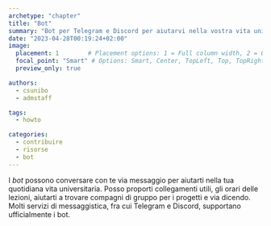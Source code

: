 ```yaml
---
archetype: "chapter"
title: "Bot"
summary: "Bot per Telegram e Discord per aiutarvi nella vostra vita universitaria. [Leggi di più...]"
date: "2023-04-28T00:19:24+02:00"
image:
  placement: 1        # Placement options: 1 = Full column width, 2 = Out-set, 3 = Screen-width
  focal_point: "Smart" # Options: Smart, Center, TopLeft, Top, TopRight, Left, Right, BottomLeft, Bottom, BottomRight 
  preview_only: true

authors:
  - csunibo
  - admstaff

tags:
  - howto

categories:
  - contribuire
  - risorse
  - bot
---
```


I _bot_ possono conversare con te via messaggio per aiutarti nella tua
quotidiana vita universitaria. Posso proporti collegamenti utili, gli orari
delle lezioni, aiutarti a trovare compagni di gruppo per i progetti e via
dicendo. Molti servizi di messaggistica, fra cui Telegram e Discord, supportano
ufficialmente i bot.
